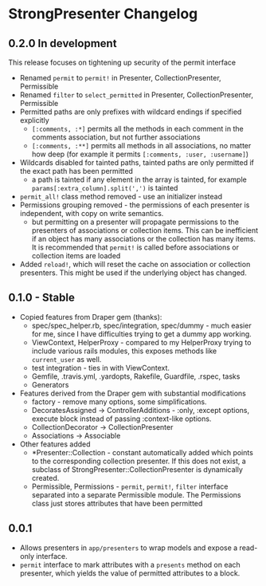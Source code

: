 # StrongPresenter Changelog

## 0.2.0 In development

This release focuses on tightening up security of the permit interface

- Renamed `permit` to `permit!` in Presenter, CollectionPresenter, Permissible
- Renamed `filter` to `select_permitted` in Presenter, CollectionPresenter, Permissible
- Permitted paths are only prefixes with wildcard endings if specified explicitly
  - `[:comments, :*]` permits all the methods in each comment in the comments association, but not further associations
  - `[:comments, :**]` permits all methods in all associations, no matter how deep (for example it permits `[:comments, :user, :username]`)
- Wildcards disabled for tainted paths, tainted paths are only permitted if the exact path has been permitted
  - a path is tainted if any element in the array is tainted, for example `params[:extra_column].split(',')` is tainted
- `permit_all!` class method removed - use an initializer instead
- Permissions grouping removed - the permissions of each presenter is independent, with copy on write semantics.
  - but permitting on a presenter will propagate permissions to the presenters of associations or collection items. This can be inefficient if an object has many associations or the collection has many items. It is recommended that `permit!` is called before associations or collection items are loaded
- Added `reload!`, which will reset the cache on association or collection presenters. This might be used if the underlying object has changed.

## 0.1.0 - Stable

- Copied features from Draper gem (thanks):
  - spec/spec_helper.rb, spec/integration, spec/dummy - much easier for me, since I have difficulties trying to get a dummy app working.
  - ViewContext, HelperProxy - compared to my HelperProxy trying to include various rails modules, this exposes methods like `current_user` as well.
  - test integration - ties in with ViewContext.
  - Gemfile, .travis.yml, .yardopts, Rakefile, Guardfile, .rspec, tasks
  - Generators
- Features derived from the Draper gem with substantial modifications
  - factory - remove many options, some simplifications.
  - DecoratesAssigned -> ControllerAdditions - :only, :except options, execute block instead of passing :context-like options.
  - CollectionDecorator -> CollectionPresenter
  - Associations -> Associable
- Other features added
  - *Presenter::Collection - constant automatically added which points to the corresponding collection presenter. If this does not exist, a subclass of StrongPresenter::CollectionPresenter is dynamically created.
  - Permissible, Permissions - `permit`, `permit!`, `filter` interface separated into a separate Permissible module. The Permissions class just stores attributes that have been permitted

## 0.0.1

- Allows presenters in `app/presenters` to wrap models and expose a read-only interface.
- `permit` interface to mark attributes with a `presents` method on each presenter, which yields the value of permitted attributes to a block.
